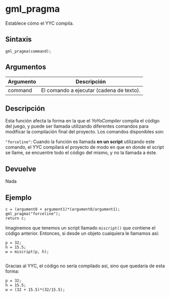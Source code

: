 # gml_pragma

Establece cómo el YYC compila.

## Sintaxis

  
```gml  
gml_pragma(command);  
```  

## Argumentos

Argumento|Descripción|  
---|---|  
command|El comando a ejecutar (cadena de texto).|  

## Descripción

Esta función afecta la forma en la que el _YoYoCompiler_ compila el código del juego, y puede ser llamada utilizando diferentes comandos para modificar la compilación final del proyecto. Los comandos disponibles son:  
  
`"forceline"`: Cuando la función es llamada **en un script** utilizando este comando, el YYC compilará el proyecto de modo en que en donde el script se llame, se encuentre todo el código del mismo, y no la llamada a éste.

## Devuelve

Nada

## Ejemplo

  
```gml  
c = (argument0 + argument1)*(argument0/argument1);  
gml_pragma("forceline");  
return c;  
```  
Imaginemos que tenemos un script llamado `miscript()` que contiene el código anterior. Entonces, si desde un objeto cualquiera le llamamos así:  
```gml  
p = 32;  
h = 15.5;  
w = miscript(p, h);  
  
```  
Gracias al YYC, el código no sería compilado así, sino que quedaría de esta forma:  
```gml  
p = 32;  
h = 15.5;  
w = (32 + 15.5)*(32/15.5);  
  
```